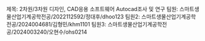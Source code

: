 제목: 2차원/3차원 디자인, CAD응용 소프트웨어 Autocad조사 및 연구
팀원: 스마트생물산업기계공학전공/2022112592/정대후/dhoo123
팀원2: 스마트생물산업기계공학전공/2024004681/김형민/khm1101
팀원3: 스마트생물산업기계공학전공/2024003240/오현수/ohs0214
